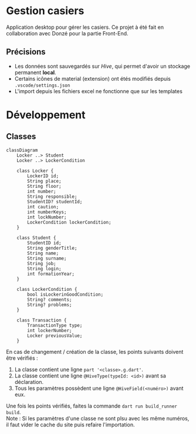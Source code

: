 # Gestion casiers
Application desktop pour gérer les casiers.
Ce projet à été fait en collaboration avec Donzé pour la partie Front-End.

## Précisions
- Les données sont sauvegardés sur *Hive*, qui permet d'avoir un stockage permanent **local**.
- Certains icônes de material (extension) ont étés modifiés depuis `.vscode/settings.json`
- L'import depuis les fichiers excel ne fonctionne que sur les templates

# Développement

## Classes
```mermaid
classDiagram
    Locker ..> Student
    Locker ..> LockerCondition

    class Locker {
        LockerID id;
        String place;
        String floor;
        int number;
        String responsible;
        StudentID? studentId;
        int caution;
        int numberKeys;
        int lockNumber;
        LockerCondition lockerCondition;
    }

    class Student {
        StudentID id;
        String genderTitle;
        String name;
        String surname;
        String job;
        String login;
        int formationYear;
    }

    class LockerCondition {
        bool isLockerinGoodCondition;
        String? comments;
        String? problems;
    }
    
    class Transaction {
	    TransactionType type;
	    int lockerNumber;
	    Locker previousValue;
    }
```
En cas de changement / création de la classe, les points suivants doivent être vérifiés :
1. La classe contient une ligne `part '<classe>.g.dart'`.
2. La classe contient une ligne `@HiveType(typeId: <id>)` avant sa déclaration.
3. Tous les paramètres possèdent une ligne `@HiveField(<numéro>)` avant eux.

Une fois les points vérifiés, faites la commande `dart run build_runner build`.  
Note : Si les paramètres d'une classe ne sont plsu avec les même numéros, il faut vider le cache du site puis refaire l'importation.